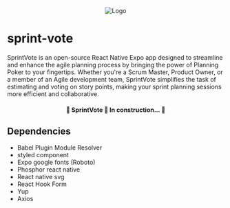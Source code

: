 <div align="center">
  <img src="https://github.com/alexandredebortoli/sprint-vote/assets/70496543/d031e457-5178-4160-af5e-da50c22f2996" alt="Logo">
</div>

# sprint-vote

SprintVote is an open-source React Native Expo app designed to streamline and enhance the agile planning process by bringing the power of Planning Poker to your fingertips. Whether you're a Scrum Master, Product Owner, or a member of an Agile development team, SprintVote simplifies the task of estimating and voting on story points, making your sprint planning sessions more efficient and collaborative.

<h4 align="center"> 
	🚧  SprintVote 🚀 In construction...  🚧
</h4>

## Dependencies

-   Babel Plugin Module Resolver
-   styled component
-   Expo google fonts (Roboto)
-   Phosphor react native
-   React native svg
-   React Hook Form
-   Yup
-   Axios
